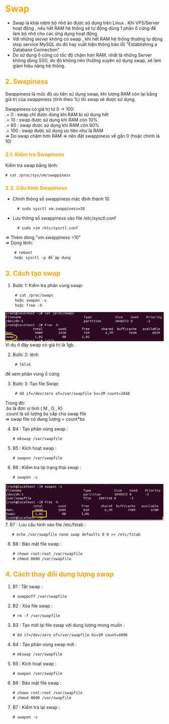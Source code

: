 <h1 style="color:orange">Swap</h1>

- Swap là khái niệm bộ nhớ ảo được sử dụng trên Linux . Khi VPS/Server hoạt động , nếu hết RAM hệ thống sẽ tự động dùng 1 phần ổ cứng để làm bộ nhớ cho các ứng dụng hoạt động.
- Với những server không có swap , khi hết RAM hệ thống thường tự động stop service MySQL do đó hay xuất hiện thông báo lỗi "Establishing a Database Connection"
- Do sử dụng ổ cứng có tốc độ chậm hơn RAM, nhất là những Server không dùng SSD, do đó không nên thường xuyên sử dụng swap, sẽ làm giảm hiệu năng hệ thống.

<h2 style="color:orange">2. Swapiness</h2>
Swappiness là mức độ ưu tiên sử dụng swap, khi lượng RAM còn lại bằng giá trị của swappiness (tính theo %) thì swap sẽ được sử dụng.

Swappiness có giá trị từ 0 -> 100:<br>
.= 0 : swap chỉ được dùng khi RAM bị sử dụng hết<br>
.= 10 : swap được sử dụng khi RAM còn 10%<br>
.= 60 : swap được sử dụng khi RAM còn 60%<br>
.= 100 : swap được sử dụng ưu tiên như là RAM<br>
=> Do swap chậm hơn RAM => nên đặt swappiness về gần 0 (hoặc chỉnh là 10)
<h3 style="color:orange">2.1. Kiểm tra Swapiness</h3>
Kiểm tra swap bằng lệnh:

    # cat /proc/sys/vm/swappiness
<h3 style="color:orange">2.2. Cấu hình Swapiness</h3>

- Chỉnh thông số swappiness mặc định thành 10

        # sudo sysctl vm.swappiness=10
- Lưu thông số swappiness vào file /etc/sysctl.conf
        
        # sudo vim /etc/sysctl.conf
=> Thêm dòng "vm.swappiness =10"<br>
=> Dùng lênh:
        
        # reboot
        hoặc sysctl -p để áp dụng

<h2 style="color:orange">3. Cách tạo swap</h2>

1. Bước 1: Kiểm tra phân vùng swap:
     
        # cat /proc/swaps
        hoặc swapon -s
        hoặc free -h
![swap1](../img/swap1.png)
Ví dụ ở đây swap có giá trị là 1gb.<br>

2. Bước 2: lệnh 
     
        # lblsk
để xem phân vùng ổ cứng

3. Bước 3 :Tạo file Swap:

        # dd if=/dev/zero of=/var/swapfile bs=1M count=2048
Trong đó:<br>
.bs là đơn vị tính ( M , G , K)<br>
.count là số lượng bs cấp cho swap file<br>
=> swap file có dung lượng = count*bs<br>

4. B4 : Tạo phân vùng swap :

       # mkswap /var/swapfile
5. B5 : Kích hoạt swap :

       # swapon /var/swapfile
6. B6 : Kiểm tra lại trạng thái swap :
       
       # swapon -s
![swap2](../img/swap2.png)
7. B7 : Lưu cấu hình vào file /etc/fstab :
       
       # echo /var/swapfile none swap defaults 0 0 >> /etc/fstab
8. B8 : Bảo mật file swap :
       
       # chown root:root /var/swapfile
       # chmod 0600 /var/swapfile
<h2 style="color:orange">4. Cách thay đổi dung lượng swap</h2>

1. B1 : Tắt swap :

       # swappoff /var/swapfile
2. B2 : Xóa file swap :

       # rm -f /var/swapfile
3. B3 : Tạo mới lại file swap với dung lượng mong muốn :

       # dd if=/dev/zero of=/var/swapfile bs=1M count=4096
4. B4 : Tạo phân vùng swap mới :

       # mkswap /var/swapfile
5. B5 : Kích hoạt swap :

       # swapon /var/swapfile
6. B6 : Bảo mật file swap :
       
       # chown root:root /var/swapfile
       # chmod 0600 /var/swapfile
7. B7 : Kiểm tra lại swap :

       # swapon -s